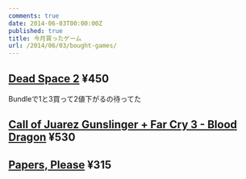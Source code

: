 ```yaml
---
comments: true
date: 2014-06-03T00:00:00Z
published: true
title: 今月買ったゲーム
url: /2014/06/03/bought-games/
---
```


## [Dead Space 2](https://www.origin.com/ja-jp/store/buy/dead-space-2/pc-download/base-game/standard-edition) ¥450
Bundleで1と3買って2値下がるの待ってた

## [Call of Juarez Gunslinger + Far Cry 3 - Blood Dragon](http://store.steampowered.com/sub/30657/) ¥530

## [Papers, Please](http://store.steampowered.com/app/239030/) ¥315
